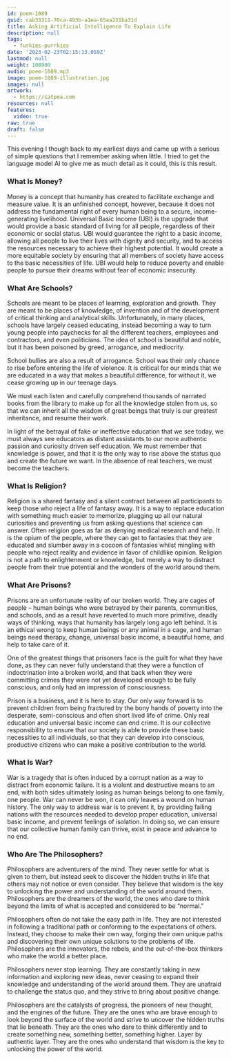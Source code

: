 ```yaml
---
id: poem-1089
guid: cab33311-70ca-493b-a1ea-65aa231ba31d
title: Asking Artificial Intelligence To Explain Life
description: null
tags:
  - furkies-purrkies
date: '2023-02-23T02:15:13.059Z'
lastmod: null
weight: 108900
audio: poem-1089.mp3
image: poem-1089-illustration.jpg
images: null
artwork:
  - https://catpea.com
resources: null
features:
  video: true
raw: true
draft: false
---
```


This evening I though back to my earliest days and came up with a serious of simple questions that I remember asking when little. I tried to get the language model AI to give me as much detail as it could, this is this result.

### What Is Money?

Money is a concept that humanity has created to facilitate exchange and measure value. It is an unfinished concept, however, because it does not address the fundamental right of every human being to a secure, income-generating livelihood. Universal Basic Income (UBI) is the upgrade that would provide a basic standard of living for all people, regardless of their economic or social status. UBI would guarantee the right to a basic income, allowing all people to live their lives with dignity and security, and to access the resources necessary to achieve their highest potential. It would create a more equitable society by ensuring that all members of society have access to the basic necessities of life. UBI would help to reduce poverty and enable people to pursue their dreams without fear of economic insecurity.

### What Are Schools?

Schools are meant to be places of learning, exploration and growth. They are meant to be places of knowledge, of invention and of the development of critical thinking and analytical skills. Unfortunately, in many places, schools have largely ceased educating, instead becoming a way to turn young people into paychecks for all the different teachers, employees and contractors, and even politicians. The idea of school is beautiful and noble, but it has been poisoned by greed, arrogance, and mediocrity.

School bullies are also a result of arrogance. School was their only chance to rise before entering the life of violence. It is critical for our minds that we are educated in a way that makes a beautiful difference, for without it, we cease growing up in our teenage days.

We must each listen and carefully comprehend thousands of narrated books from the library to make up for all the knowledge stolen from us, so that we can inherit all the wisdom of great beings that truly is our greatest inheritance, and resume their work.

In light of the betrayal of fake or ineffective education that we see today, we must always see educators as distant assistants to our more authentic passion and curiosity driven self education. We must remember that knowledge is power, and that it is the only way to rise above the status quo and create the future we want. In the absence of real teachers, we must become the teachers.

### What Is Religion?

Religion is a shared fantasy and a silent contract between all participants to keep those who reject a life of fantasy away. It is a way to replace education with something much easier to memorize, plugging up all our natural curiosities and preventing us from asking questions that science can answer. Often religion goes as far as denying medical research and help. It is the opium of the people, where they can get to fantasies that they are educated and slumber away in a cocoon of fantasies whilst mingling with people who reject reality and evidence in favor of childlike opinion. Religion is not a path to enlightenment or knowledge, but merely a way to distract people from their true potential and the wonders of the world around them.

### What Are Prisons?

Prisons are an unfortunate reality of our broken world. They are cages of people – human beings who were betrayed by their parents, communities, and schools, and as a result have reverted to much more primitive, deadly ways of thinking, ways that humanity has largely long ago left behind. It is an ethical wrong to keep human beings or any animal in a cage, and human beings need therapy, change, universal basic income, a beautiful home, and help to take care of it.

One of the greatest things that prisoners face is the guilt for what they have done, as they can never fully understand that they were a function of indoctrination into a broken world, and that back when they were committing crimes they were not yet developed enough to be fully conscious, and only had an impression of consciousness.

Prison is a business, and it is here to stay. Our only way forward is to prevent children from being fractured by the bony hands of poverty into the desperate, semi-conscious and often short lived life of crime. Only real education and universal basic income can end crime. It is our collective responsibility to ensure that our society is able to provide these basic necessities to all individuals, so that they can develop into conscious, productive citizens who can make a positive contribution to the world.

### What Is War?

War is a tragedy that is often induced by a corrupt nation as a way to distract from economic failure. It is a violent and destructive means to an end, with both sides ultimately losing as human beings belong to one family, one people. War can never be won, it can only leaves a wound on human history. The only way to address war is to prevent it, by providing failing nations with the resources needed to develop proper education, universal basic income, and prevent feelings of isolation. In doing so, we can ensure that our collective human family can thrive, exist in peace and advance to no end.

### Who Are The Philosophers?

Philosophers are adventurers of the mind. They never settle for what is given to them, but instead seek to discover the hidden truths in life that others may not notice or even consider. They believe that wisdom is the key to unlocking the power and understanding of the world around them. Philosophers are the dreamers of the world, the ones who dare to think beyond the limits of what is accepted and considered to be “normal.”

Philosophers often do not take the easy path in life. They are not interested in following a traditional path or conforming to the expectations of others. Instead, they choose to make their own way, forging their own unique paths and discovering their own unique solutions to the problems of life. Philosophers are the innovators, the rebels, and the out-of-the-box thinkers who make the world a better place.

Philosophers never stop learning. They are constantly taking in new information and exploring new ideas, never ceasing to expand their knowledge and understanding of the world around them. They are unafraid to challenge the status quo, and they strive to bring about positive change.

Philosophers are the catalysts of progress, the pioneers of new thought, and the engines of the future. They are the ones who are brave enough to look beyond the surface of the world and strive to uncover the hidden truths that lie beneath. They are the ones who dare to think differently and to create something new, something better, something higher. Layer by authentic layer. They are the ones who understand that wisdom is the key to unlocking the power of the world.
